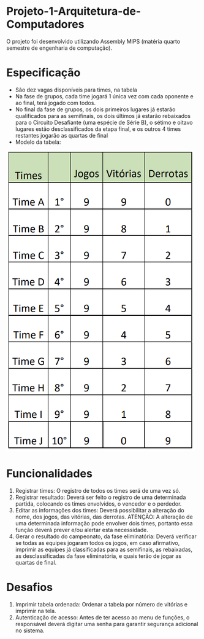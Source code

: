 # Projeto-1-Arquitetura-de-Computadores
O projeto foi desenvolvido utilizando Assembly MIPS (matéria quarto semestre de engenharia de computação).

# Especificação
- São dez vagas disponíveis para times, na tabela
- Na fase de grupos, cada time jogará 1 única vez com cada oponente e ao final, terá jogado com todos. 
- No final da fase de grupos, os dois primeiros lugares já estarão qualificados para  as semifinais, os dois últimos já estarão rebaixados para o Circuito Desafiante (uma espécie de Série B), o sétimo e oitavo lugares estão desclassificados da etapa final, e os outros 4 times restantes jogarão as quartas de final 
- Modelo da tabela:

![alt text](https://github.com/matheusvalbert/Projeto-1-Arquitetura-de-Computadores/blob/main/tabela.png)

# Funcionalidades
1) Registrar times: O registro de todos os times será de uma vez só.
2) Registrar resultado: Deverá ser feito o registro de uma determinada partida, colocando os times envolvidos, o vencedor e o perdedor.
3) Editar as informações dos times: Deverá possibilitar a alteração do nome, dos jogos, das vitórias, das derrotas. ATENÇÃO: A alteração de uma determinada informação pode envolver dois times, portanto essa função deverá prever e/ou alertar esta necessidade.
4) Gerar o resultado do campeonato, da fase eliminatória: Deverá verificar se todas as equipes jogaram todos os jogos, em caso afirmativo, imprimir as equipes já classificadas para as semifinais, as rebaixadas, as desclassificadas da fase eliminatória, e quais terão de jogar as quartas de final.

# Desafios
1) Imprimir tabela ordenada: Ordenar a tabela por número de vitórias e imprimir na tela.
2) Autenticação de acesso: Antes de ter acesso ao menu de funções, o responsável deverá digitar uma senha para garantir segurança adicional no sistema. 
